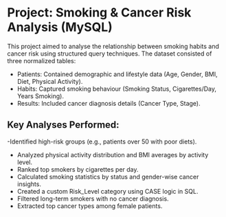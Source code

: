 # Project: Smoking & Cancer Risk Analysis (MySQL)

This project aimed to analyse the relationship between smoking habits and cancer risk using structured query techniques. The dataset consisted of three normalized tables:

-	Patients: Contained demographic and lifestyle data (Age, Gender, BMI, Diet, Physical Activity).
-	Habits: Captured smoking behaviour (Smoking Status, Cigarettes/Day, Years Smoking).
-	Results: Included cancer diagnosis details (Cancer Type, Stage).
  
 ## Key Analyses Performed:
-Identified high-risk groups (e.g., patients over 50 with poor diets).
-	Analyzed physical activity distribution and BMI averages by activity level.
-	Ranked top smokers by cigarettes per day.
-	Calculated smoking statistics by status and gender-wise cancer insights.
-	Created a custom Risk_Level category using CASE logic in SQL.
-	Filtered long-term smokers with no cancer diagnosis.
-	Extracted top cancer types among female patients.

